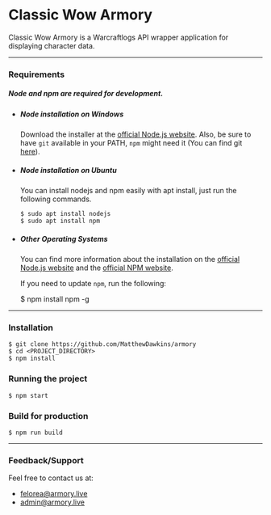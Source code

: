 # Classic Wow Armory
Classic Wow Armory is a Warcraftlogs API wrapper application for displaying character data.

---

### Requirements
##### Node and npm are required for development.


- ##### Node installation on Windows

  Download the installer at the [official Node.js website](https://nodejs.org/).
Also, be sure to have `git` available in your PATH, `npm` might need it (You can find git [here](https://git-scm.com/)).

- ##### Node installation on Ubuntu

  You can install nodejs and npm easily with apt install, just run the following commands.

      $ sudo apt install nodejs
      $ sudo apt install npm

- ##### Other Operating Systems
  You can find more information about the installation on the [official Node.js website](https://nodejs.org/) and the [official NPM website](https://npmjs.org/).
  
  If you need to update `npm`, run the following:

    $ npm install npm -g
    
 ---

### Installation

    $ git clone https://github.com/MatthewDawkins/armory
    $ cd <PROJECT_DIRECTORY>
    $ npm install

### Running the project

    $ npm start

### Build for production

    $ npm run build
    
---

### Feedback/Support
Feel free to contact us at:
 - felorea@armory.live
 - admin@armory.live

